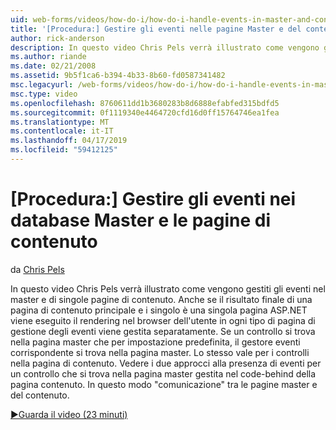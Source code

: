 ```yaml
---
uid: web-forms/videos/how-do-i/how-do-i-handle-events-in-master-and-content-pages
title: '[Procedura:] Gestire gli eventi nelle pagine Master e del contenuto | Microsoft Docs'
author: rick-anderson
description: In questo video Chris Pels verrà illustrato come vengono gestiti gli eventi nel master e di singole pagine di contenuto. Anche se il risultato finale di un master e singoli conte...
ms.author: riande
ms.date: 02/21/2008
ms.assetid: 9b5f1ca6-b394-4b33-8b60-fd0587341482
msc.legacyurl: /web-forms/videos/how-do-i/how-do-i-handle-events-in-master-and-content-pages
msc.type: video
ms.openlocfilehash: 8760611dd1b3680283b8d6888efabfed315bdfd5
ms.sourcegitcommit: 0f1119340e4464720cfd16d0ff15764746ea1fea
ms.translationtype: MT
ms.contentlocale: it-IT
ms.lasthandoff: 04/17/2019
ms.locfileid: "59412125"
---
```

# <a name="how-do-i-handle-events-in-master-and-content-pages"></a>[Procedura:] Gestire gli eventi nei database Master e le pagine di contenuto

da [Chris Pels](https://twitter.com/chrispels)

In questo video Chris Pels verrà illustrato come vengono gestiti gli eventi nel master e di singole pagine di contenuto. Anche se il risultato finale di una pagina di contenuto principale e i singolo è una singola pagina ASP.NET viene eseguito il rendering nel browser dell'utente in ogni tipo di pagina di gestione degli eventi viene gestita separatamente. Se un controllo si trova nella pagina master che per impostazione predefinita, il gestore eventi corrispondente si trova nella pagina master. Lo stesso vale per i controlli nella pagina di contenuto. Vedere i due approcci alla presenza di eventi per un controllo che si trova nella pagina master gestita nel code-behind della pagina contenuto. In questo modo "comunicazione" tra le pagine master e del contenuto.

[&#9654;Guarda il video (23 minuti)](https://channel9.msdn.com/Blogs/ASP-NET-Site-Videos/how-do-i-handle-events-in-master-and-content-pages)

